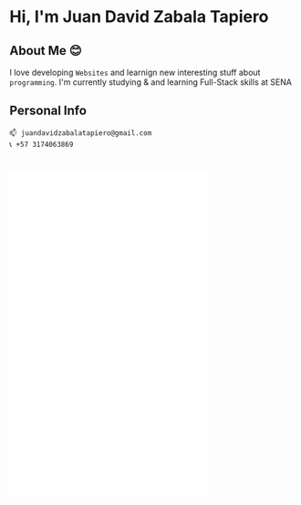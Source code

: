 # Hi, I'm Juan David Zabala Tapiero

## About Me 😊
I love developing `Websites` and learnign new interesting stuff about `programming`. I'm currently studying & and learning Full-Stack skills at SENA 

## Personal Info 
```
📫 juandavidzabalatapiero@gmail.com
📞 +57 3174063869
```

#
<img width="350px" src="https://raw.githubusercontent.com/JuanDavidZabalaTapiero/JuanDavidZabalaTapiero/main/metrics.plugin.achievements.svg">

<img width="350px" src="https://raw.githubusercontent.com/JuanDavidZabalaTapiero/JuanDavidZabalaTapiero/main/general.svg">

<!---
JuanDavidZabalaTapiero/JuanDavidZabalaTapiero is a ✨ special ✨ repository because its `README.md` (this file) appears on your GitHub profile.
You can click the Preview link to take a look at your changes.
--->

